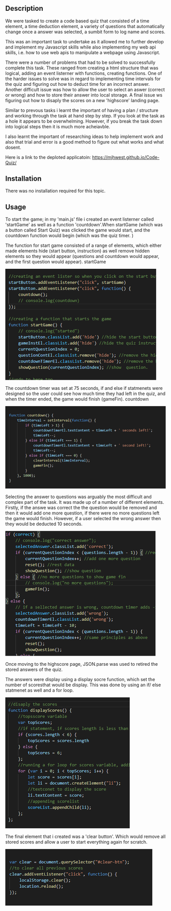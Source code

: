 # <Create a time based quiz>

## Description
We were tasked to create a code based quiz that consisted of a time element, a time deduction element, a variety of questions that automatically change once a answer was selected, a sumbit form to log name and scores. 

This was an important task to undertake as it allowed me to further develop and implement my Javascript skills while also implementing my web api skills, i.e. how to use web apis to manipulate a webpage using Javascript. 

There were a number of problems that had to be solved to successfully complete this task. These ranged from creating a html structure that was logical, adding an event listerner with functions, creating functions. One of the harder issues to solve was in regard to implementing time intervals for the quiz and figuring out how to deduct time for an incorrect answer. Another difficult issue was how to allow the user to select an aswer (correct or wrong) and how to store their answer into local storage. A final issue ws figuring out how to disaply the scores on a new 'highscore' landing page. 


Similar to prevous tasks i learnt the important of having a plan / structure and working through the task at hand step by step. If you look at the task as a hole it appears to be overwhelming. However, if you break the task down into logical steps then it is much more acheiavble. 

I also learnt the important of researching ideas to help implement work and also that trial and error is a good method to figure out what works and what dosent. 

Here is a link to the deploted applicatoin: 
https://mjhwest.github.io/Code-Quiz/


## Installation
There was no installation required for this topic. 

## Usage

To start the game; in my 'main.js' file i created an event listerner called 'startGame' as well as a function 'countdown'.When startGame (which was a button called Start Quiz) was clicked the game would start, and the countdown function would begin (which was the quiz timer. ) 

The function for start game consisted of a range of elements, which either made elements hide (start button, instruction) as well remove hidden elements so they would appear (questions and countdown would appear, and the first question would appear). startGame 

![startGame](assets/screenshots/startGame.png)

The countdown timer was set at 75 seconds, if and else if statmenets were designed so the user could see how much time they had left in the quiz, and when the timer ended, the game would finish (gameFin). countdown

![countdown](assets/screenshots/countdown.png)

Selecting the answer to questions was arguably the most difficult and complex part of the task. 
It was made up of a number of different elements. 
Firstly, if the answe was correct the the question would be removed and then it would add one more question, if there were no more questions left the game would finish. 
However, if a user selected the wrong answer then they would be deducted 10 seconds. 

![selected](assets/screenshots/selected.png)

Once moving to the highscore page, JSON.parse was used to retired the stored answers of the quiz. 

The answers were display using a display socre function, which set the number of scoresthat would be display. This was done by using an if/ else statmenet as well and a for loop. 

![scores](assets/screenshots/scores.png)

The final element that i created was a 'clear button'. Which would remove all stored scores and allow a user to start everything again for scratch. 

![clear](assets/screenshots/clear.png)